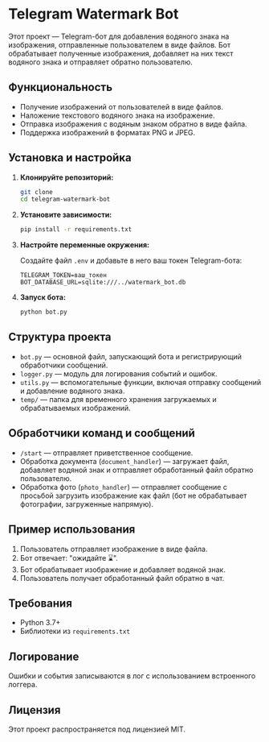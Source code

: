 # Telegram Watermark Bot

Этот проект — Telegram-бот для добавления водяного знака на изображения,
отправленные пользователем в виде файлов. Бот обрабатывает полученные
изображения, добавляет на них текст водяного знака и отправляет обратно
пользователю.

## Функциональность

- Получение изображений от пользователей в виде файлов.
- Наложение текстового водяного знака на изображение.
- Отправка изображения с водяным знаком обратно в виде файла.
- Поддержка изображений в форматах PNG и JPEG.

## Установка и настройка

1. **Клонируйте репозиторий:**

    ```bash
    git clone 
    cd telegram-watermark-bot
    ```

2. **Установите зависимости:**

    ```bash
    pip install -r requirements.txt
    ```

3. **Настройте переменные окружения:**

   Создайте файл `.env` и добавьте в него ваш токен Telegram-бота:

    ```dotenv
    TELEGRAM_TOKEN=ваш_токен
    BOT_DATABASE_URL=sqlite:///../watermark_bot.db
   ```

4. **Запуск бота:**

    ```bash
    python bot.py
    ```

## Структура проекта

- `bot.py` — основной файл, запускающий бота и регистрирующий обработчики
  сообщений.
- `logger.py` — модуль для логирования событий и ошибок.
- `utils.py` — вспомогательные функции, включая отправку сообщений и добавление
  водяного знака.
- `temp/` — папка для временного хранения загружаемых и обрабатываемых
  изображений.

## Обработчики команд и сообщений

- `/start` — отправляет приветственное сообщение.
- Обработка документа (`document_handler`) — загружает файл, добавляет водяной
  знак и отправляет обработанный файл обратно пользователю.
- Обработка фото (`photo_handler`) — отправляет сообщение с просьбой загрузить
  изображение как файл (бот не обрабатывает фотографии, загруженные напрямую).

## Пример использования

1. Пользователь отправляет изображение в виде файла.
2. Бот отвечает: "ожидайте ⌛️".
3. Бот обрабатывает изображение и добавляет водяной знак.
4. Пользователь получает обработанный файл обратно в чат.

## Требования

- Python 3.7+
- Библиотеки из `requirements.txt`

## Логирование

Ошибки и события записываются в лог с использованием встроенного логгера.

## Лицензия

Этот проект распространяется под лицензией MIT.
